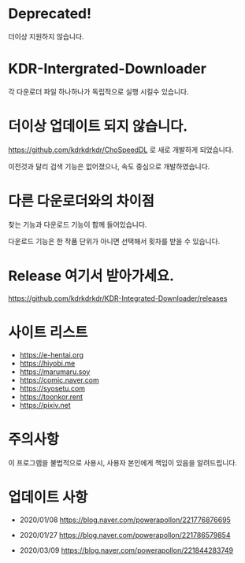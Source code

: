 # Deprecated!
더이상 지원하지 않습니다.


# KDR-Intergrated-Downloader

각 다운로더 파일 하나하나가 독립적으로 실행 시킬수 있습니다. 


# 더이상 업데이트 되지 않습니다.

https://github.com/kdrkdrkdr/ChoSpeedDL 로 새로 개발하게 되었습니다.

이전것과 달리 검색 기능은 없어졌으나, 속도 중심으로 개발하였습니다. 


# 다른 다운로더와의 차이점

찾는 기능과 다운로드 기능이 함께 들어있습니다.

다운로드 기능은 한 작품 단위가 아니면 선택해서 횟차를 받을 수 있습니다.


# Release 여기서 받아가세요.

https://github.com/kdrkdrkdr/KDR-Integrated-Downloader/releases



# 사이트 리스트

- https://e-hentai.org
- https://hiyobi.me
- https://marumaru.soy
- https://comic.naver.com
- https://syosetu.com
- https://toonkor.rent
- https://pixiv.net


# 주의사항
이 프로그램을 불법적으로 사용시, 사용자 본인에게 책임이 있음을 알려드립니다.



# 업데이트 사항

- 2020/01/08 
    https://blog.naver.com/powerapollon/221776876695 

- 2020/01/27 
    https://blog.naver.com/powerapollon/221786579854

- 2020/03/09 
    https://blog.naver.com/powerapollon/221844283749 


